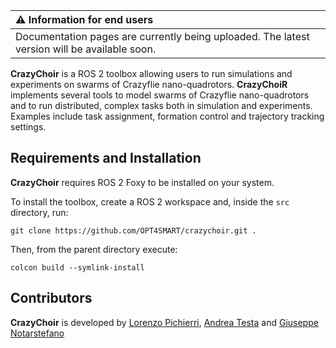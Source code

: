 | :warning: Information for end users |
|:------------------------------------|
| Documentation pages are currently being uploaded. The latest version will be available soon. |

**CrazyChoir** is a ROS 2 toolbox allowing users to run simulations and experiments on swarms of Crazyflie nano-quadrotors.
**CrazyChoiR** implements several tools to model swarms of Crazyflie nano-quadrotors and to run distributed, complex tasks both in simulation and experiments. Examples include task assignment, formation control and trajectory tracking settings.

## Requirements and Installation
**CrazyChoir** requires ROS 2 Foxy to be installed on your system.

To install the toolbox, create a ROS 2 workspace and, inside the `src` directory, run:
```
git clone https://github.com/OPT4SMART/crazychoir.git .
```

Then, from the parent directory execute:
```
colcon build --symlink-install
```


## Contributors
**CrazyChoir** is developed by
[Lorenzo Pichierri](https://www.unibo.it/lorenzo.pichierri/),
[Andrea Testa](https://www.unibo.it/sitoweb/a.testa) and
[Giuseppe Notarstefano](https://www.unibo.it/sitoweb/giuseppe.notarstefano)
